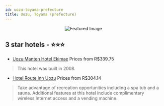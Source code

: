 ```yaml
---
id: uozu-toyama-prefecture
title: Uozu, Toyama (prefecture)
---
```


<center><img src="https://i.travelapi.com/hotels/10000000/9330000/9328900/9328852/3dc31170_z.jpg" alt="Featured Image" /></center>


##  3 star hotels - ⭐️⭐️⭐️

-    [Uozu Manten Hotel Ekimae](https://us.hurb.com/hotels/uozu/uozu-manten-hotel-ekimae-JNP-JP840241?cmp=18055) Prices from R$339.75
   > This hotel was built in 2008.
-    [Hotel Route Inn Uozu](https://us.hurb.com/hotels/uozu/hotel-route-inn-uozu-JNP-JP352169?cmp=18055) Prices from R$304.14
   > Take advantage of recreation opportunities including a spa tub and a sauna. Additional features at this hotel include complimentary wireless Internet access and a vending machine.

